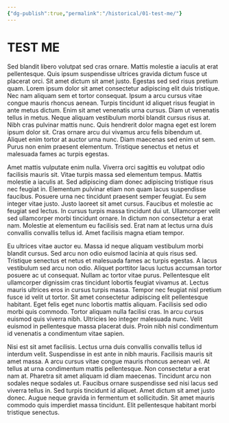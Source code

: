 ```yaml
---
{"dg-publish":true,"permalink":"/historical/01-test-me/"}
---
```


# TEST ME

Sed blandit libero volutpat sed cras ornare. Mattis molestie a iaculis at erat pellentesque. Quis ipsum suspendisse ultrices gravida dictum fusce ut placerat orci. Sit amet dictum sit amet justo. Egestas sed sed risus pretium quam. Lorem ipsum dolor sit amet consectetur adipiscing elit duis tristique. Nec nam aliquam sem et tortor consequat. Ipsum a arcu cursus vitae congue mauris rhoncus aenean. Turpis tincidunt id aliquet risus feugiat in ante metus dictum. Enim sit amet venenatis urna cursus. Diam ut venenatis tellus in metus. Neque aliquam vestibulum morbi blandit cursus risus at. Nibh cras pulvinar mattis nunc. Quis hendrerit dolor magna eget est lorem ipsum dolor sit. Cras ornare arcu dui vivamus arcu felis bibendum ut. Aliquet enim tortor at auctor urna nunc. Diam maecenas sed enim ut sem. Purus non enim praesent elementum. Tristique senectus et netus et malesuada fames ac turpis egestas.

Amet mattis vulputate enim nulla. Viverra orci sagittis eu volutpat odio facilisis mauris sit. Vitae turpis massa sed elementum tempus. Mattis molestie a iaculis at. Sed adipiscing diam donec adipiscing tristique risus nec feugiat in. Elementum pulvinar etiam non quam lacus suspendisse faucibus. Posuere urna nec tincidunt praesent semper feugiat. Eu sem integer vitae justo. Justo laoreet sit amet cursus. Faucibus et molestie ac feugiat sed lectus. In cursus turpis massa tincidunt dui ut. Ullamcorper velit sed ullamcorper morbi tincidunt ornare. In dictum non consectetur a erat nam. Molestie at elementum eu facilisis sed. Erat nam at lectus urna duis convallis convallis tellus id. Amet facilisis magna etiam tempor.

Eu ultrices vitae auctor eu. Massa id neque aliquam vestibulum morbi blandit cursus. Sed arcu non odio euismod lacinia at quis risus sed. Tristique senectus et netus et malesuada fames ac turpis egestas. A lacus vestibulum sed arcu non odio. Aliquet porttitor lacus luctus accumsan tortor posuere ac ut consequat. Nullam ac tortor vitae purus. Pellentesque elit ullamcorper dignissim cras tincidunt lobortis feugiat vivamus at. Lectus mauris ultrices eros in cursus turpis massa. Tempor nec feugiat nisl pretium fusce id velit ut tortor. Sit amet consectetur adipiscing elit pellentesque habitant. Eget felis eget nunc lobortis mattis aliquam. Facilisis sed odio morbi quis commodo. Tortor aliquam nulla facilisi cras. In arcu cursus euismod quis viverra nibh. Ultricies leo integer malesuada nunc. Velit euismod in pellentesque massa placerat duis. Proin nibh nisl condimentum id venenatis a condimentum vitae sapien.

Nisi est sit amet facilisis. Lectus urna duis convallis convallis tellus id interdum velit. Suspendisse in est ante in nibh mauris. Facilisis mauris sit amet massa. A arcu cursus vitae congue mauris rhoncus aenean vel. At tellus at urna condimentum mattis pellentesque. Non consectetur a erat nam at. Pharetra sit amet aliquam id diam maecenas. Tincidunt arcu non sodales neque sodales ut. Faucibus ornare suspendisse sed nisi lacus sed viverra tellus in. Sed turpis tincidunt id aliquet. Amet dictum sit amet justo donec. Augue neque gravida in fermentum et sollicitudin. Sit amet mauris commodo quis imperdiet massa tincidunt. Elit pellentesque habitant morbi tristique senectus.